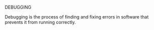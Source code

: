 DEBUGGING

Debugging is the process of finding and fixing errors in software that prevents it from running correctly. 
